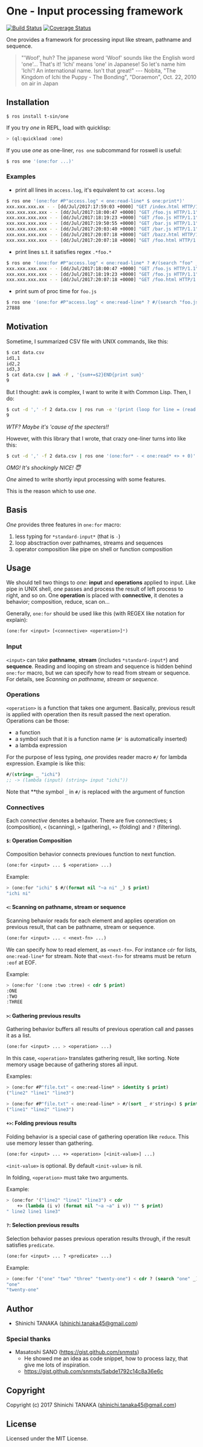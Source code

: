# One - Input processing framework

[![Build Status](https://travis-ci.org/t-sin/one.svg?branch=master)](https://travis-ci.org/t-sin/one)
[![Coverage Status](https://coveralls.io/repos/github/t-sin/one/badge.svg?branch=master)](https://coveralls.io/github/t-sin/one?branch=master)

One provides a framework for processing input like stream, pathname and sequence.

> "'Woof', huh? The japanese word 'Woof' sounds like the English word 'one'... That's it! 'Ichi' means 'one' in Japanese! So let's name him 'Ichi'! An international name. Isn't that great!"
> --- Nobita, "The Kingdom of Ichi the Puppy - The Bonding", "Doraemon", Oct. 22, 2010 on air in Japan

## Installation

```
$ ros install t-sin/one
```

If you try *one* in REPL, load with quicklisp:

```lisp
> (ql:quickload :one)
```

If you use *one* as one-liner, `ros one` subcommand for roswell is useful:

```sh
$ ros one '(one:for ...)'
```

### Examples

- print all lines in `access.log`, it's equivalent to `cat access.log`

```sh
$ ros one '(one:for #P"access.log" < one:read-line* $ one:print*)'
xxx.xxx.xxx.xx - - [dd/Jul/2017:17:59:03 +0000] "GET /index.html HTTP/1.1" 206 31140 "-" "UserAgentName"
xxx.xxx.xxx.xxx - - [dd/Jul/2017:18:00:47 +0000] "GET /foo.js HTTP/1.1" 200 13944 "-" "UserAgentName"
xxx.xxx.xxx.xxx - - [dd/Jul/2017:18:19:23 +0000] "GET /foo.js HTTP/1.1" 200 13944 "-" "UserAgentName"
xxx.xxx.xxx.xxx - - [dd/Jul/2017:19:50:55 +0000] "GET /bar.js HTTP/1.1" 200 13944 "-" "Mozilla/5.0 ..."
xxx.xxx.xxx.xxx - - [dd/Jul/2017:20:03:40 +0000] "GET /bar.js HTTP/1.1" 200 13944 "-" "Mozilla/5.0 ..."
xxx.xxx.xxx.xxx - - [dd/Jul/2017:20:07:18 +0000] "GET /bazz.html HTTP/1.1" 200 13944 "-" "..."
xxx.xxx.xxx.xxx - - [dd/Jul/2017:20:07:18 +0000] "GET /foo.html HTTP/1.1" 200 13944 "-" "..."
```

- print lines s.t. it satisfies regex `.*foo.*`

```sh
$ ros one '(one:for #P"access.log" < one:read-line* ? #/(search "foo" _) $ one:print*)'
xxx.xxx.xxx.xxx - - [dd/Jul/2017:18:00:47 +0000] "GET /foo.js HTTP/1.1" 200 13944 "-" "UserAgentName"
xxx.xxx.xxx.xxx - - [dd/Jul/2017:18:19:23 +0000] "GET /foo.js HTTP/1.1" 200 13944 "-" "UserAgentName"
xxx.xxx.xxx.xxx - - [dd/Jul/2017:20:07:18 +0000] "GET /foo.html HTTP/1.1" 200 13944 "-" "..."
```

- print sum of proc time for `foo.js`

```sh
$ ros one '(one:for #P"access.log" < one:read-line* ? #/(search "foo.js" _) $ #/(ppcre:regex-replace ".+200 (\\d+).+" _ "\\1") $ parse-integer +> + 0 $ one:print*)'
27888
```


## Motivation

Sometime, I summarized CSV file with UNIX commands, like this:

```sh
$ cat data.csv
id1,1
id2,2
id3,3
$ cat data.csv | awk -F , '{sum+=$2}END{print sum}'
9
```

But I thought: awk is complex, I want to write it with Common Lisp. Then, I do:

```sh
$ cut -d ',' -f 2 data.csv | ros run -e '(print (loop for line = (read *standard-input* nil :eof) until (eq :eof line) sum line))' -q
9
```

*WTF? Maybe it's 'cause of the specters!!*

However, with this library that I wrote, that crazy one-liner turns into like this:

```sh
$ cut -d ',' -f 2 data.csv | ros one '(one:for* - < one:read* +> + 0)'
```

*OMG! It's shockingly NICE! 😇*

*One* aimed to write shortly input processing with some features.

This is the reason which to use *one*.


## Basis

*One* provides three features in `one:for` macro:

1. less typing for `*standard-input*` (that is `-`)
2. loop absctraction over pathnames, streams and sequences
3. operator composition like pipe on shell or function composition

## Usage

We should tell two things to *one*: **input** and **operations** applied to input. Like pipe in UNIX shell, *one* passes and process the result of left process to right, and so on. One **operation** is placed with **connective**, it denotes a behavior; composition, reduce, scan on...

Generally, `one:for` should be used like this (with REGEX like notation for explain):

```lisp
(one:for <input> [<connective> <operation>]*)
```

### Input

`<input>` can take **pathname**, **stream** (includes `*standard-input*`) and **sequence**. Reading and looping on stream and sequence is hidden behind `one:for` macro, but we can specify how to read from stream or sequence. For details, see *Scanning on pathname, stream or sequence*.

### Operations

`<operation>` is a function that takes one argument. Basically, previous result is applied with operation then its result passed the next operation. Operations can be those:

- a function
- a symbol such that it is a function name (`#'` is automatically inserted)
- a lambda expression

For the purpose of less typing, *one* provides reader macro `#/` for lambda expression. Example is like this:

```lisp
#/(string= _ "ichi")
;; -> (lambda (input) (string= input "ichi"))
```

Note that **the symbol `_` in `#/` is replaced with the argument of function

### Connectives

Each *connective* denotes a behavior. There are five connectives; `$` (composition), `<` (scanning), `>` (gathering), `+>` (folding) and `?` (filtering).

#### `$`: Operation Composition

Composition behavior connects previoues function to next function.

```lisp
(one:for <input> ... $ <operation> ...)
```

Example:

```lisp
> (one:for "ichi" $ #/(format nil "~a ni" _) $ print)
"ichi ni"
```

#### `<`: Scanning on pathname, stream or sequence

Scanning behavior reads for each element and applies operation on previous result, that can be pathname, stream or sequence.

```lisp
(one:for <input> ... < <next-fn> ...)
```

We can specify how to read element, as `<next-fn>`. For instance `cdr` for lists, `one:read-line*` for stream. Note that `<next-fn>` for streams must be return `:eof` at EOF.

Example:

```lisp
> (one:for '(:one :two :tree) < cdr $ print)
:ONE
:TWO
:THREE
```

#### `>`: Gathering previous results

Gathering behavior buffers all results of previous operation call and passes it as a list.

```lisp
(one:for <input> ... > <operation> ...)
```

In this case, `<operation>` translates gathering result, like sorting. Note memory usage because of gathering stores all input.

Examples:

```lisp
> (one:for #P"file.txt" < one:read-line* > identity $ print)
("line2" "line1" "line3")

> (one:for #P"file.txt" < one:read-line* > #/(sort _ #'string<) $ print)
("line1" "line2" "line3")
```

#### `+>`: Folding previous results

Folding behavior is a special case of gathering operation like `reduce`. This use memory lesser than gathering.

```lisp
(one:for <input> ... +> <operation> [<init-value>] ...)
```

`<init-value>` is optional. By default `<init-value>` is nil.

In folding, `<operation>` must take two arguments.

Example:

```lisp
> (one:for '("line2" "line1" "line3") < cdr
    +> (lambda (i v) (format nil "~a ~a" i v)) "" $ print)
" line2 line1 line3"
```

#### `?`: Selection previous results

Selection behavior passes previous operation results through, if the result satisfies `predicate`.

```lisp
(one:for <input> ... ? <predicate> ...)
```

Example:

```lisp
> (one:for '("one" "two" "three" "twenty-one") < cdr ? (search "one" _) $ print)
"one"
"twenty-one"
```

## Author

- Shinichi TANAKA (shinichi.tanaka45@gmail.com)

### Special thanks

- Masatoshi SANO (https://gist.github.com/snmsts)
    - He showed me an idea as code snippet, how to process lazy, that give me lots of inspiration.
    - https://gist.github.com/snmsts/5abde1792c14c8a36e6c

## Copyright

Copyright (c) 2017 Shinichi TANAKA (shinichi.tanaka45@gmail.com)

## License

Licensed under the MIT License.
